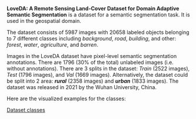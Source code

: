 **LoveDA: A Remote Sensing Land-Cover Dataset for Domain Adaptive Semantic Segmentation** is a dataset for a semantic segmentation task. It is used in the geospatial domain. 

The dataset consists of 5987 images with 20658 labeled objects belonging to 7 different classes including *background*, *road*, *building*, and other: *forest*, *water*, *agriculture*, and *barren*.

Images in the LoveDA dataset have pixel-level semantic segmentation annotations. There are 1796 (30% of the total) unlabeled images (i.e. without annotations). There are 3 splits in the dataset: *Train* (2522 images), *Test* (1796 images), and *Val* (1669 images). Alternatively, the dataset could be split into 2 area: ***rural*** (2358 images) and ***urban*** (1833 images). The dataset was released in 2021 by the Wuhan University, China.

Here are the visualized examples for the classes:

[Dataset classes](https://github.com/dataset-ninja/remote-sensing-land-cover-dataset/raw/main/visualizations/classes_preview.webm)
